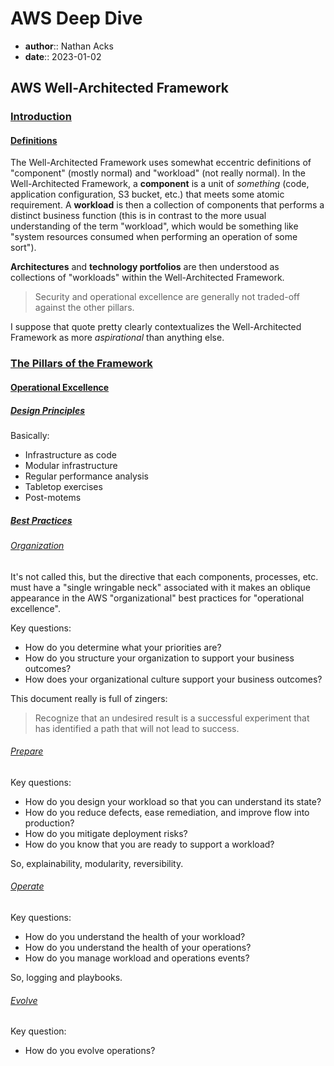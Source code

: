 # AWS Deep Dive

* **author**:: Nathan Acks  
* **date**:: 2023-01-02

## AWS Well-Architected Framework

### [Introduction](https://docs.aws.amazon.com/wellarchitected/latest/framework/welcome.html)

#### [Definitions](https://docs.aws.amazon.com/wellarchitected/latest/framework/definitions.html)

The Well-Architected Framework uses somewhat eccentric definitions of "component" (mostly normal) and "workload" (not really normal). In the Well-Architected Framework, a **component** is a unit of *something* (code, application configuration, S3 bucket, etc.) that meets some atomic requirement. A **workload** is then a collection of components that performs a distinct business function (this is in contrast to the more usual understanding of the term "workload", which would be something like "system resources consumed when performing an operation of some sort").

**Architectures** and **technology portfolios** are then understood as collections of "workloads" within the Well-Architected Framework.

> Security and operational excellence are generally not traded-off against the other pillars.

I suppose that quote pretty clearly contextualizes the Well-Architected Framework as more *aspirational* than anything else.

### [The Pillars of the Framework](https://docs.aws.amazon.com/wellarchitected/latest/framework/the-pillars-of-the-framework.html)

#### [Operational Excellence](https://docs.aws.amazon.com/wellarchitected/latest/framework/operational-excellence.html)

##### [Design Principles](https://docs.aws.amazon.com/wellarchitected/latest/framework/oe-design-principles.html)

Basically:

* Infrastructure as code
* Modular infrastructure
* Regular performance analysis
* Tabletop exercises
* Post-motems

##### [Best Practices](https://docs.aws.amazon.com/wellarchitected/latest/framework/oe-bp.html)

###### [Organization](https://docs.aws.amazon.com/wellarchitected/latest/framework/oe-organization.html)

It's not called this, but the directive that each components, processes, etc. must have a "single wringable neck" associated with it makes an oblique appearance in the AWS "organizational" best practices for "operational excellence".

Key questions:

* How do you determine what your priorities are?
* How do you structure your organization to support your business outcomes?
* How does your organizational culture support your business outcomes?

This document really is full of zingers:

> Recognize that an undesired result is a successful experiment that has identified a path that will not lead to success.

###### [Prepare](https://docs.aws.amazon.com/wellarchitected/latest/framework/oe-prepare.html)

Key questions:

* How do you design your workload so that you can understand its state?
* How do you reduce defects, ease remediation, and improve flow into production?
* How do you mitigate deployment risks?
* How do you know that you are ready to support a workload?

So, explainability, modularity, reversibility.

###### [Operate](https://docs.aws.amazon.com/wellarchitected/latest/framework/oe-operate.html)

Key questions:

* How do you understand the health of your workload?
* How do you understand the health of your operations?
* How do you manage workload and operations events?

So, logging and playbooks.

###### [Evolve](https://docs.aws.amazon.com/wellarchitected/latest/framework/oe-evolve.html)

Key question:

* How do you evolve operations?
